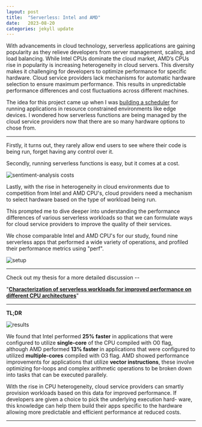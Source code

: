 ```yaml
---
layout: post
title:  "Serverless: Intel and AMD"
date:   2023-08-20
categories: jekyll update
---
```


With advancements in cloud technology, serverless applications are gaining popularity as they relieve developers from server management, scaling, and load balancing. While Intel CPUs dominate the cloud market, AMD’s CPUs rise in popularity is increasing heterogeneity in cloud servers. This diversity makes it challenging for developers to optimize performance for specific hardware. Cloud service providers lack mechanisms for automatic hardware selection to ensure maximum performance. This results in unpredictable performance differences and cost fluctuations across different machines.

The idea for this project came up when I was [building a scheduler](https://github.com/thatsKevinJain/gpu-isolation) for running applications in resource constrained environments like edge devices. I wondered how serverless functions are being managed by the cloud service providers now that there are so many hardware options to chose from.

---

Firstly, it turns out, they rarely allow end users to see where their code is being run, forget having any control over it.

Secondly, running serverless functions is easy, but it comes at a cost.

![sentiment-analysis costs](https://i.ibb.co/1rpvSXM/Screenshot-2023-08-29-at-12-39-05-PM.png)

Lastly, with the rise in heterogeneity in cloud environments due to competition from Intel and AMD CPU's, cloud providers need a mechanism to select hardware based on the type of workload being run.

This prompted me to dive deeper into understanding the performance differences of various serverless workloads so that we can formulate ways for cloud service providers to improve the quality of their services.

We chose comparable Intel and AMD CPU's for our study, found nine serverless apps that performed a wide variety of operations, and profiled their performance metrics using "perf".

<img class="portrait-image" src="https://i.ibb.co/1sj3SJf/Whats-App-Image-2023-08-29-at-12-49-25-PM.jpg" alt="setup"/>

---

Check out my thesis for a more detailed discussion -- <br>

"<b>[Characterization of serverless workloads for improved performance on different CPU architectures](https://drive.google.com/file/d/1Y9HlXO7cFUaCQAhf4S3dlUao_aKisYVh/view?usp=sharing)</b>"

---

<b>TL;DR</b>

![results](https://i.ibb.co/0KyzYxK/fig18.png)

We found that Intel performed <b>25% faster</b> in applications that were configured to utilize <b>single-core</b> of the CPU compiled with O0 flag, although AMD performed <b>13% faster</b> in applications that were configured to utilized <b>multiple-cores</b> compiled with O3 flag. AMD showed performance improvements for applications that utilize <b>vector instructions</b>, these involve optimizing for-loops and complex arithmetic operations to be broken down into tasks that can be executed parallely.

With the rise in CPU heterogeneity, cloud service providers can smartly provision workloads based on this data for improved performance. If developers are given a choice to pick the underlying execution hard- ware, this knowledge can help them build their apps specific to the hardware allowing more predictable and efficient performance at reduced costs.

---
